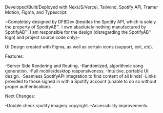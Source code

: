 Developed/Built/Deployed with NextJS/Vercel, Tailwind, Spotify API, Framer Motion, Figma, and Typescript.

~Completely designed by DFBDev (besides the Spotify API, which is solely the property of SpotifyAB™. I own absolutely nothing manufactured by SpotifyAB™, I am responsible for the design (disregarding the SpotifyAB™ logo) and project source code only)~

UI Design created with Figma, as well as certain icons (support, exit, etc).

Features:

-Server Side Rendering and Routing.
-Randomized, algorithmic song generation.
-Full mobile/desktop responsiveness.
-Intuitive, portable UI design.
-Seamless SpotifyAPI integration to find content of all kinds!
-Links provided to those signed in with a Spotify account (unable to do so without proper authentication).

Next Changes:

-Double check spotify imagery copyright.
-Accessibility improvements.